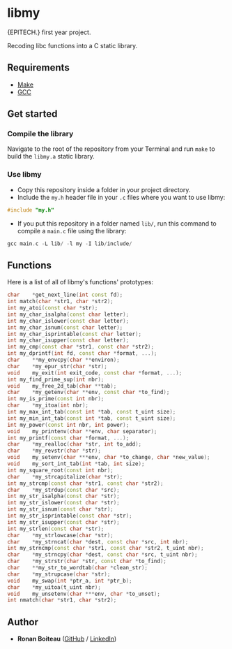 # libmy

{EPITECH.} first year project.

Recoding libc functions into a C static library.

## Requirements

 - [Make](https://www.gnu.org/software/make/)
 - [GCC](https://gcc.gnu.org/)

## Get started

### Compile the library

Navigate to the root of the repository from your Terminal and run `make` to build the `libmy.a` static library.

### Use libmy

 - Copy this repository inside a folder in your project directory.
 - Include the `my.h` header file in your `.c` files where you want to use libmy:
```cpp
#include "my.h"
```
 - If you put this repository in a folder named `lib/`, run this command to compile a `main.c` file using the library:
```cpp
gcc main.c -L lib/ -l my -I lib/include/
```

## Functions

Here is a list of all of libmy's functions' prototypes:

```cpp
char	*get_next_line(int const fd);
int	match(char *str1, char *str2);
int	my_atoi(const char *str);
int	my_char_isalpha(const char letter);
int	my_char_islower(const char letter);
int	my_char_isnum(const char letter);
int	my_char_isprintable(const char letter);
int	my_char_isupper(const char letter);
int	my_cmp(const char *str1, const char *str2);
int	my_dprintf(int fd, const char *format, ...);
char	**my_envcpy(char **environ);
char	*my_epur_str(char *str);
void	my_exit(int exit_code, const char *format, ...);
int	my_find_prime_sup(int nbr);
void	my_free_2d_tab(char **tab);
char	*my_getenv(char **env, const char *to_find);
int	my_is_prime(const int nbr);
char	*my_itoa(int nbr);
int	my_max_int_tab(const int *tab, const t_uint size);
int	my_min_int_tab(const int *tab, const t_uint size);
int	my_power(const int nbr, int power);
void	my_printenv(char **env, char separator);
int	my_printf(const char *format, ...);
char	*my_realloc(char *str, int to_add);
char	*my_revstr(char *str);
void	my_setenv(char ***env, char *to_change, char *new_value);
void	my_sort_int_tab(int *tab, int size);
int	my_square_root(const int nbr);
char	*my_strcapitalize(char *str);
int	my_strcmp(const char *str1, const char *str2);
char	*my_strdup(const char *src);
int	my_str_isalpha(const char *str);
int	my_str_islower(const char *str);
int	my_str_isnum(const char *str);
int	my_str_isprintable(const char *str);
int	my_str_isupper(const char *str);
int	my_strlen(const char *str);
char	*my_strlowcase(char *str);
char	*my_strncat(char *dest, const char *src, int nbr);
int	my_strncmp(const char *str1, const char *str2, t_uint nbr);
char	*my_strncpy(char *dest, const char *src, t_uint nbr);
char	*my_strstr(char *str, const char *to_find);
char	**my_str_to_wordtab(char *clean_str);
char	*my_strupcase(char *str);
void	my_swap(int *ptr_a, int *ptr_b);
char	*my_uitoa(t_uint nbr);
void	my_unsetenv(char ***env, char *to_unset);
int	nmatch(char *str1, char *str2);
```

## Author

* **Ronan Boiteau** ([GitHub](https://github.com/ronanboiteau) / [LinkedIn](https://www.linkedin.com/in/ronanboiteau/))

